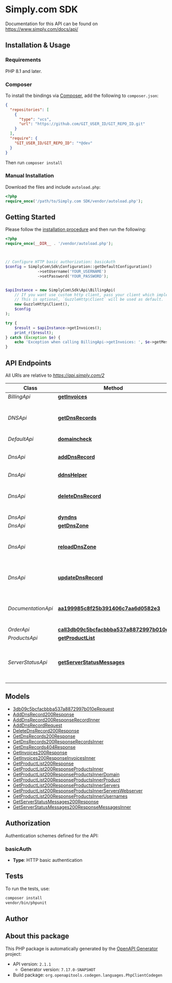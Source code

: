 # Simply.com SDK

Documentation for this API can be found on https://www.simply.com/docs/api/


## Installation & Usage

### Requirements

PHP 8.1 and later.

### Composer

To install the bindings via [Composer](https://getcomposer.org/), add the following to `composer.json`:

```json
{
  "repositories": [
    {
      "type": "vcs",
      "url": "https://github.com/GIT_USER_ID/GIT_REPO_ID.git"
    }
  ],
  "require": {
    "GIT_USER_ID/GIT_REPO_ID": "*@dev"
  }
}
```

Then run `composer install`

### Manual Installation

Download the files and include `autoload.php`:

```php
<?php
require_once('/path/to/Simply.com SDK/vendor/autoload.php');
```

## Getting Started

Please follow the [installation procedure](#installation--usage) and then run the following:

```php
<?php
require_once(__DIR__ . '/vendor/autoload.php');



// Configure HTTP basic authorization: basicAuth
$config = SimplyCom\Sdk\Configuration::getDefaultConfiguration()
              ->setUsername('YOUR_USERNAME')
              ->setPassword('YOUR_PASSWORD');


$apiInstance = new SimplyCom\Sdk\Api\BillingApi(
    // If you want use custom http client, pass your client which implements `GuzzleHttp\ClientInterface`.
    // This is optional, `GuzzleHttp\Client` will be used as default.
    new GuzzleHttp\Client(),
    $config
);

try {
    $result = $apiInstance->getInvoices();
    print_r($result);
} catch (Exception $e) {
    echo 'Exception when calling BillingApi->getInvoices: ', $e->getMessage(), PHP_EOL;
}

```

## API Endpoints

All URIs are relative to *https://api.simply.com/2*

Class | Method | HTTP request | Description
------------ | ------------- | ------------- | -------------
*BillingApi* | [**getInvoices**](docs/Api/BillingApi.md#getinvoices) | **GET** /my/invoices | 
*DNSApi* | [**getDnsRecords**](docs/Api/DNSApi.md#getdnsrecords) | **GET** /my/products/{object}/dns/records | Retrieve DNS records for a specific object
*DefaultApi* | [**domaincheck**](docs/Api/DefaultApi.md#domaincheck) | **GET** /my/domaincheck/{domain} | 
*DnsApi* | [**addDnsRecord**](docs/Api/DnsApi.md#adddnsrecord) | **POST** /my/products/{object}/dns/records | Add new DNS record to a product DNS zone
*DnsApi* | [**ddnsHelper**](docs/Api/DnsApi.md#ddnshelper) | **POST** /ddns/ | 
*DnsApi* | [**deleteDnsRecord**](docs/Api/DnsApi.md#deletednsrecord) | **DELETE** /my/products/{object}/dns/records/{record_id} | Removes DNS record from a product DNS zone
*DnsApi* | [**dyndns**](docs/Api/DnsApi.md#dyndns) | **GET** /dyndns/ | 
*DnsApi* | [**getDnsZone**](docs/Api/DnsApi.md#getdnszone) | **GET** /my/products/{object}/dns | 
*DnsApi* | [**reloadDnsZone**](docs/Api/DnsApi.md#reloaddnszone) | **POST** /my/products/{object}/dns/reload | Force-reload a DNS zone - Usually not necessary
*DnsApi* | [**updateDnsRecord**](docs/Api/DnsApi.md#updatednsrecord) | **PUT** /my/products/{object}/dns/records/{record_id} | Updates a DNS record in a product DNS zone
*DocumentationApi* | [**aa199985c8f25b391406c7aa6d0582e3**](docs/Api/DocumentationApi.md#aa199985c8f25b391406c7aa6d0582e3) | **GET** /openapi.json | OpenAPI JSON file that describes the API
*OrderApi* | [**call3db09c5bcfacbbba537a8872997b010e**](docs/Api/OrderApi.md#call3db09c5bcfacbbba537a8872997b010e) | **POST** /my/order/dnsservice | 
*ProductsApi* | [**getProductList**](docs/Api/ProductsApi.md#getproductlist) | **GET** /my/products | 
*ServerStatusApi* | [**getServerStatusMessages**](docs/Api/ServerStatusApi.md#getserverstatusmessages) | **GET** /my/serverstatus/messages/ | Retrieve a list of current and past serverstatus messages

## Models

- [3db09c5bcfacbbba537a8872997b010eRequest](docs/Model/3db09c5bcfacbbba537a8872997b010eRequest.md)
- [AddDnsRecord200Response](docs/Model/AddDnsRecord200Response.md)
- [AddDnsRecord200ResponseRecordInner](docs/Model/AddDnsRecord200ResponseRecordInner.md)
- [AddDnsRecordRequest](docs/Model/AddDnsRecordRequest.md)
- [DeleteDnsRecord200Response](docs/Model/DeleteDnsRecord200Response.md)
- [GetDnsRecords200Response](docs/Model/GetDnsRecords200Response.md)
- [GetDnsRecords200ResponseRecordsInner](docs/Model/GetDnsRecords200ResponseRecordsInner.md)
- [GetDnsRecords404Response](docs/Model/GetDnsRecords404Response.md)
- [GetInvoices200Response](docs/Model/GetInvoices200Response.md)
- [GetInvoices200ResponseInvoicesInner](docs/Model/GetInvoices200ResponseInvoicesInner.md)
- [GetProductList200Response](docs/Model/GetProductList200Response.md)
- [GetProductList200ResponseProductsInner](docs/Model/GetProductList200ResponseProductsInner.md)
- [GetProductList200ResponseProductsInnerDomain](docs/Model/GetProductList200ResponseProductsInnerDomain.md)
- [GetProductList200ResponseProductsInnerProduct](docs/Model/GetProductList200ResponseProductsInnerProduct.md)
- [GetProductList200ResponseProductsInnerServers](docs/Model/GetProductList200ResponseProductsInnerServers.md)
- [GetProductList200ResponseProductsInnerServersWebserver](docs/Model/GetProductList200ResponseProductsInnerServersWebserver.md)
- [GetProductList200ResponseProductsInnerUsernames](docs/Model/GetProductList200ResponseProductsInnerUsernames.md)
- [GetServerStatusMessages200Response](docs/Model/GetServerStatusMessages200Response.md)
- [GetServerStatusMessages200ResponseMessagesInner](docs/Model/GetServerStatusMessages200ResponseMessagesInner.md)

## Authorization

Authentication schemes defined for the API:
### basicAuth

- **Type**: HTTP basic authentication

## Tests

To run the tests, use:

```bash
composer install
vendor/bin/phpunit
```

## Author



## About this package

This PHP package is automatically generated by the [OpenAPI Generator](https://openapi-generator.tech) project:

- API version: `2.1.1`
    - Generator version: `7.17.0-SNAPSHOT`
- Build package: `org.openapitools.codegen.languages.PhpClientCodegen`
